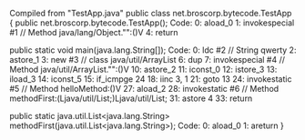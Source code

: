 Compiled from "TestApp.java"
public class net.broscorp.bytecode.TestApp {
  public net.broscorp.bytecode.TestApp();
    Code:
       0: aload_0
       1: invokespecial #1                  // Method java/lang/Object."<init>":()V
       4: return

  public static void main(java.lang.String[]);
    Code:
       0: ldc           #2                  // String qwerty
       2: astore_1
       3: new           #3                  // class java/util/ArrayList
       6: dup
       7: invokespecial #4                  // Method java/util/ArrayList."<init>":()V
      10: astore_2
      11: iconst_0
      12: istore_3
      13: iload_3
      14: iconst_5
      15: if_icmpge     24
      18: iinc          3, 1
      21: goto          13
      24: invokestatic  #5                  // Method helloMethod:()V
      27: aload_2
      28: invokestatic  #6                  // Method methodFirst:(Ljava/util/List;)Ljava/util/List;
      31: astore        4
      33: return

  public static java.util.List<java.lang.String> methodFirst(java.util.List<java.lang.String>);
    Code:
       0: aload_0
       1: areturn
}
